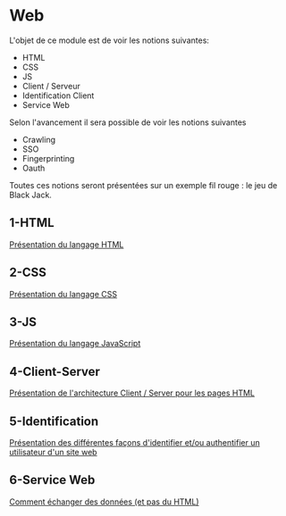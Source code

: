 # Web 

L'objet de ce module est de voir les notions suivantes:
* HTML
* CSS
* JS
* Client / Serveur 
* Identification Client
* Service Web

Selon l'avancement il sera possible de voir les notions suivantes
* Crawling
* SSO
* Fingerprinting
* Oauth

Toutes ces notions seront présentées sur un exemple fil rouge : le jeu de Black Jack.

## 1-HTML

[Présentation du langage HTML](./1-HTML)

## 2-CSS

[Présentation du langage CSS](./2-CSS)


## 3-JS

[Présentation du langage JavaScript](./3-JS)


## 4-Client-Server

[Présentation de l'architecture Client / Server pour les pages HTML](./4-Client-Server)

## 5-Identification

[Présentation des différentes façons d'identifier et/ou authentifier un utilisateur d'un site web](./5-Identification)

## 6-Service Web

[Comment échanger des données (et pas du HTML)](./6-Service-Web)
